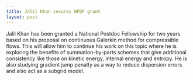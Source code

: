 ```yaml
---
title: Jalil Khan secures NPDF grant
layout: post
---
```


Jalil Khan has been granted a National Postdoc Fellowship for two years based on his proposal on continuous Galerkin method for compressible flows. This will allow him to continue his work on this topic where he is exploring the benefits of summation-by-parts schemes that give additional consistency like those on kinetic energy, internal energy and entropy. He is also studying gradient jump penalty as a way to reduce dispersion errors and also act as a subgrid model. 
